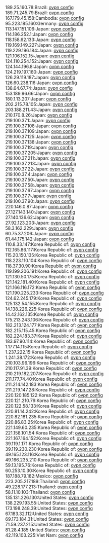 189.25.160.78:Brazil: [ovpn config](vpn/189_25_160_78.ovpn)  
189.71.245.79:Brazil: [ovpn config](vpn/189_71_245_79.ovpn)  
167.179.45.158:Cambodia: [ovpn config](vpn/167_179_45_158.ovpn)  
95.223.185.160:Germany: [ovpn config](vpn/95_223_185_160.ovpn)  
113.147.151.106:Japan: [ovpn config](vpn/113_147_151_106.ovpn)  
114.186.252.1:Japan: [ovpn config](vpn/114_186_252_1.ovpn)  
118.158.62.133:Japan: [ovpn config](vpn/118_158_62_133.ovpn)  
119.169.149.227:Japan: [ovpn config](vpn/119_169_149_227.ovpn)  
119.229.196.184:Japan: [ovpn config](vpn/119_229_196_184.ovpn)  
121.106.152.15:Japan: [ovpn config](vpn/121_106_152_15.ovpn)  
124.110.254.152:Japan: [ovpn config](vpn/124_110_254_152.ovpn)  
124.144.196.8:Japan: [ovpn config](vpn/124_144_196_8.ovpn)  
124.219.197.160:Japan: [ovpn config](vpn/124_219_197_160.ovpn)  
126.29.119.187:Japan: [ovpn config](vpn/126_29_119_187.ovpn)  
126.60.238.116:Japan: [ovpn config](vpn/126_60_238_116.ovpn)  
138.64.67.74:Japan: [ovpn config](vpn/138_64_67_74.ovpn)  
153.189.96.66:Japan: [ovpn config](vpn/153_189_96_66.ovpn)  
180.1.13.207:Japan: [ovpn config](vpn/180_1_13_207.ovpn)  
202.215.78.105:Japan: [ovpn config](vpn/202_215_78_105.ovpn)  
203.188.211.43:Japan: [ovpn config](vpn/203_188_211_43.ovpn)  
210.170.8.26:Japan: [ovpn config](vpn/210_170_8_26.ovpn)  
219.100.37.1:Japan: [ovpn config](vpn/219_100_37_1.ovpn)  
219.100.37.108:Japan: [ovpn config](vpn/219_100_37_108.ovpn)  
219.100.37.109:Japan: [ovpn config](vpn/219_100_37_109.ovpn)  
219.100.37.125:Japan: [ovpn config](vpn/219_100_37_125.ovpn)  
219.100.37.138:Japan: [ovpn config](vpn/219_100_37_138.ovpn)  
219.100.37.19:Japan: [ovpn config](vpn/219_100_37_19.ovpn)  
219.100.37.205:Japan: [ovpn config](vpn/219_100_37_205.ovpn)  
219.100.37.211:Japan: [ovpn config](vpn/219_100_37_211.ovpn)  
219.100.37.213:Japan: [ovpn config](vpn/219_100_37_213.ovpn)  
219.100.37.22:Japan: [ovpn config](vpn/219_100_37_22.ovpn)  
219.100.37.4:Japan: [ovpn config](vpn/219_100_37_4.ovpn)  
219.100.37.50:Japan: [ovpn config](vpn/219_100_37_50.ovpn)  
219.100.37.58:Japan: [ovpn config](vpn/219_100_37_58.ovpn)  
219.100.37.67:Japan: [ovpn config](vpn/219_100_37_67.ovpn)  
219.100.37.7:Japan: [ovpn config](vpn/219_100_37_7.ovpn)  
219.100.37.90:Japan: [ovpn config](vpn/219_100_37_90.ovpn)  
220.146.0.87:Japan: [ovpn config](vpn/220_146_0_87.ovpn)  
27.127.143.140:Japan: [ovpn config](vpn/27_127_143_140.ovpn)  
27.140.136.62:Japan: [ovpn config](vpn/27_140_136_62.ovpn)  
27.92.123.203:Japan: [ovpn config](vpn/27_92_123_203.ovpn)  
58.3.162.229:Japan: [ovpn config](vpn/58_3_162_229.ovpn)  
60.75.37.206:Japan: [ovpn config](vpn/60_75_37_206.ovpn)  
61.44.175.142:Japan: [ovpn config](vpn/61_44_175_142.ovpn)  
110.8.33.147:Korea Republic of: [ovpn config](vpn/110_8_33_147.ovpn)  
112.165.86.117:Korea Republic of: [ovpn config](vpn/112_165_86_117.ovpn)  
115.20.150.135:Korea Republic of: [ovpn config](vpn/115_20_150_135.ovpn)  
118.223.110.104:Korea Republic of: [ovpn config](vpn/118_223_110_104.ovpn)  
118.37.30.90:Korea Republic of: [ovpn config](vpn/118_37_30_90.ovpn)  
119.199.206.191:Korea Republic of: [ovpn config](vpn/119_199_206_191.ovpn)  
121.130.50.175:Korea Republic of: [ovpn config](vpn/121_130_50_175.ovpn)  
121.142.181.40:Korea Republic of: [ovpn config](vpn/121_142_181_40.ovpn)  
121.166.116.172:Korea Republic of: [ovpn config](vpn/121_166_116_172.ovpn)  
121.190.225.233:Korea Republic of: [ovpn config](vpn/121_190_225_233.ovpn)  
124.62.245.179:Korea Republic of: [ovpn config](vpn/124_62_245_179.ovpn)  
125.132.54.155:Korea Republic of: [ovpn config](vpn/125_132_54_155.ovpn)  
14.138.226.225:Korea Republic of: [ovpn config](vpn/14_138_226_225.ovpn)  
14.42.162.135:Korea Republic of: [ovpn config](vpn/14_42_162_135.ovpn)  
175.213.243.106:Korea Republic of: [ovpn config](vpn/175_213_243_106.ovpn)  
182.213.124.177:Korea Republic of: [ovpn config](vpn/182_213_124_177.ovpn)  
182.215.115.45:Korea Republic of: [ovpn config](vpn/182_215_115_45.ovpn)  
182.224.183.37:Korea Republic of: [ovpn config](vpn/182_224_183_37.ovpn)  
183.97.90.114:Korea Republic of: [ovpn config](vpn/183_97_90_114.ovpn)  
1.177.14.115:Korea Republic of: [ovpn config](vpn/1_177_14_115.ovpn)  
1.237.222.15:Korea Republic of: [ovpn config](vpn/1_237_222_15.ovpn)  
1.241.38.172:Korea Republic of: [ovpn config](vpn/1_241_38_172.ovpn)  
210.103.96.196:Korea Republic of: [ovpn config](vpn/210_103_96_196.ovpn)  
210.117.91.39:Korea Republic of: [ovpn config](vpn/210_117_91_39.ovpn)  
210.219.182.207:Korea Republic of: [ovpn config](vpn/210_219_182_207.ovpn)  
211.177.74.40:Korea Republic of: [ovpn config](vpn/211_177_74_40.ovpn)  
211.214.142.183:Korea Republic of: [ovpn config](vpn/211_214_142_183.ovpn)  
211.219.147.28:Korea Republic of: [ovpn config](vpn/211_219_147_28.ovpn)  
220.120.185.122:Korea Republic of: [ovpn config](vpn/220_120_185_122.ovpn)  
220.121.210.79:Korea Republic of: [ovpn config](vpn/220_121_210_79.ovpn)  
220.122.58.133:Korea Republic of: [ovpn config](vpn/220_122_58_133.ovpn)  
220.81.14.242:Korea Republic of: [ovpn config](vpn/220_81_14_242.ovpn)  
220.82.181.235:Korea Republic of: [ovpn config](vpn/220_82_181_235.ovpn)  
220.86.83.25:Korea Republic of: [ovpn config](vpn/220_86_83_25.ovpn)  
221.149.60.235:Korea Republic of: [ovpn config](vpn/221_149_60_235.ovpn)  
221.158.101.54:Korea Republic of: [ovpn config](vpn/221_158_101_54.ovpn)  
221.167.164.152:Korea Republic of: [ovpn config](vpn/221_167_164_152.ovpn)  
39.119.1.171:Korea Republic of: [ovpn config](vpn/39_119_1_171.ovpn)  
39.119.230.230:Korea Republic of: [ovpn config](vpn/39_119_230_230.ovpn)  
49.165.123.116:Korea Republic of: [ovpn config](vpn/49_165_123_116.ovpn)  
49.166.235.210:Korea Republic of: [ovpn config](vpn/49_166_235_210.ovpn)  
59.13.195.76:Korea Republic of: [ovpn config](vpn/59_13_195_76.ovpn)  
60.253.10.30:Korea Republic of: [ovpn config](vpn/60_253_10_30.ovpn)  
187.188.79.182:Mexico: [ovpn config](vpn/187_188_79_182.ovpn)  
223.205.217.189:Thailand: [ovpn config](vpn/223_205_217_189.ovpn)  
49.228.177.213:Thailand: [ovpn config](vpn/49_228_177_213.ovpn)  
58.11.10.103:Thailand: [ovpn config](vpn/58_11_10_103.ovpn)  
135.131.226.130:United States: [ovpn config](vpn/135_131_226_130.ovpn)  
138.229.193.55:United States: [ovpn config](vpn/138_229_193_55.ovpn)  
173.198.248.39:United States: [ovpn config](vpn/173_198_248_39.ovpn)  
67.183.32.112:United States: [ovpn config](vpn/67_183_32_112.ovpn)  
69.173.184.31:United States: [ovpn config](vpn/69_173_184_31.ovpn)  
71.59.237.215:United States: [ovpn config](vpn/71_59_237_215.ovpn)  
81.28.4.185:United States: [ovpn config](vpn/81_28_4_185.ovpn)  
42.119.103.225:Viet Nam: [ovpn config](vpn/42_119_103_225.ovpn)  
